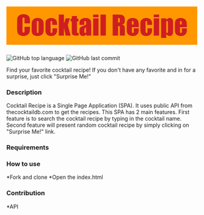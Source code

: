 # ![](Cocktail_Recipe_Banner.png) 
![GitHub top language](https://img.shields.io/github/languages/top/thyoon515/phase-1-project)
![GitHub last commit](https://img.shields.io/github/last-commit/thyoon515/phase-1-project)

Find your favorite cocktail recipe! 
If you don't have any favorite and in for a surprise, just click "Surprise Me!"

### Description

Cocktail Recipe is a Single Page Application (SPA). It uses public API from thecocktaildb.com to get the recipes. This SPA has 2 main features. First feature is to search the cocktail recipe by typing in the cocktail name. Second feature will present random cocktail recipe by simply clicking on "Surprise Me!" link.

### Requirements


### How to use
*Fork and clone
*Open the index.html


### Contribution
*API

